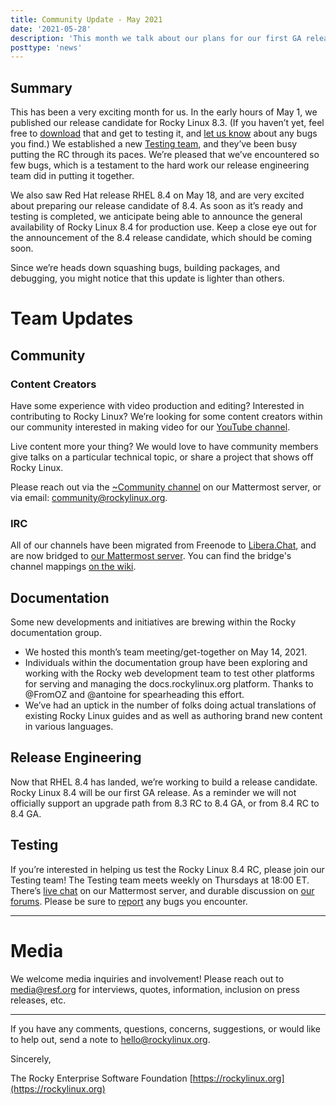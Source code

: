 ```yaml
---
title: Community Update - May 2021
date: '2021-05-28'
description: 'This month we talk about our plans for our first GA release, Rocky Linux 8.4'
posttype: 'news'
---
```


## Summary

This has been a very exciting month for us. In the early hours of May 1, we published our release candidate for Rocky Linux 8.3. (If you haven’t yet, feel free to [download](https://rockylinux.org/download) that and get to testing it, and [let us know](https://bugs.rockylinux.org/) about any bugs you find.) We established a new [Testing team](https://chat.rockylinux.org/rocky-linux/channels/testing), and they’ve been busy putting the RC through its paces. We’re pleased that we’ve encountered so few bugs, which is a testament to the hard work our release engineering team did in putting it together.

We also saw Red Hat release RHEL 8.4 on May 18, and are very excited about preparing our release candidate of 8.4. As soon as it’s ready and testing is completed, we anticipate being able to announce the general availability of Rocky Linux 8.4 for production use. Keep a close eye out for the announcement of the 8.4 release candidate, which should be coming soon.

Since we’re heads down squashing bugs, building packages, and debugging, you might notice that this update is lighter than others.

# Team Updates

## Community

### Content Creators

Have some experience with video production and editing? Interested in contributing to Rocky Linux? We’re looking for some content creators within our community interested in making video for our [YouTube channel](https://www.youtube.com/c/RockyLinux).

Live content more your thing? We would love to have community members give talks on a particular technical topic, or share a project that shows off Rocky Linux.

Please reach out via the [~Community channel](https://chat.rockylinux.org/rocky-linux/channels/community) on our Mattermost server, or via email: [community@rockylinux.org](mailto:community@rockylinux.org).

### IRC

All of our channels have been migrated from Freenode to [Libera.Chat](https://libera.chat/), and are now bridged to [our Mattermost server](https://chat.rockylinux.org). You can find the bridge's channel mappings [on the wiki](https://wiki.rockylinux.org/en/irc-mattermost-bridge).

## Documentation

Some new developments and initiatives are brewing within the Rocky documentation group.

- We hosted this month’s team meeting/get-together on May 14, 2021.
- Individuals within the documentation group have been exploring and working with the Rocky web development team to test other platforms for serving and managing the docs.rockylinux.org platform. Thanks to @FromOZ and @antoine for spearheading this effort.
- We’ve had an uptick in the number of folks doing actual translations of existing Rocky Linux guides and as well as authoring brand new content in various languages.

## Release Engineering

Now that RHEL 8.4 has landed, we’re working to build a release candidate. Rocky Linux 8.4 will be our first GA release. As a reminder we will not officially support an upgrade path from 8.3 RC to 8.4 GA, or from 8.4 RC to 8.4 GA.

## Testing

If you’re interested in helping us test the Rocky Linux 8.4 RC, please join our Testing team! The Testing team meets weekly on Thursdays at 18:00 ET. There’s [live chat](https://chat.rockylinux.org/rocky-linux/channels/testing) on our Mattermost server, and durable discussion on [our forums](https://forums.rockylinux.org/c/devel/testing). Please be sure to [report](https://bugs.rockylinux.org/) any bugs you encounter.

---

# Media

We welcome media inquiries and involvement! Please reach out to [media@resf.org](mailto:media@resf.org) for interviews, quotes, information, inclusion on press releases, etc.

---

If you have any comments, questions, concerns, suggestions, or would like to help out, send a note to [hello@rockylinux.org](mailto:hello@rockylinux.org).

Sincerely,

The Rocky Enterprise Software Foundation
[https://rockylinux.org](https://rockylinux.org)
